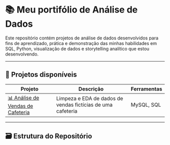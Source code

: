 # 📚 Meu portifólio de Análise de Dados

Este repositório contém projetos de análise de dados desenvolvidos para fins de aprendizado, prática e demonstração das minhas habilidades em SQL, Python, visualização de dados e storytelling analítico que estou desenvolvendo.

---

## 📂 Projetos disponíveis

| Projeto | Descrição | Ferramentas |
|--------|-----------|-------------|
| [📊 Análise de Vendas de Cafeteria](./cafe-sales/) | Limpeza e EDA de dados de vendas fictícias de uma cafeteria | MySQL, SQL|
---

## 🗃 Estrutura do Repositório

